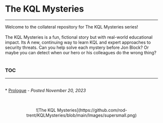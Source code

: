 # The KQL Mysteries 
---
Welcome to the collateral repository for The KQL Mysteries series!
<br><br>
The KQL Mysteries is a fun, fictional story but with real-world educational impact. Its A new, continuing way to learn KQL and expert approaches to security threats. Can you help solve each mystery before Jon Block? 
Or maybe you can detect when our hero or his colleagues do the wrong thing?
<br><br>
### TOC
---
<br>
* <a href="https://rodtrent.substack.com/p/the-kql-mysteries-prologue" target="_blank">Prologue</a> - <i>Posted November 20, 2023</i><br>
<br><br>
<p align="center">
![The KQL Mysteries](https://github.com/rod-trent/KQLMysteries/blob/main/Images/supersmall.png)
</p>







